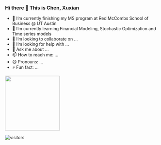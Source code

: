 ### Hi there 👋 This is Chen, Xuxian

- 🔭 I’m currently finishing my MS program at Red McCombs School of Business @ UT Austin
- 🌱 I’m currently learning Financial Modeling, Stochastic Optimization and Time series models
- 👯 I’m looking to collaborate on ...
- 🤔 I’m looking for help with ...
- 💬 Ask me about ...
- 📫 How to reach me: ...
- 😄 Pronouns: ...
- ⚡ Fun fact: ...

<img height="180em" src="https://github-readme-stats.vercel.app/api?username=ambercxx&show_icons=true&hide_border=true&&count_private=true&include_all_commits=true" />

![visitors](https://visitor-badge.glitch.me/badge?page_id=$ambercxx.$ambercxx)
